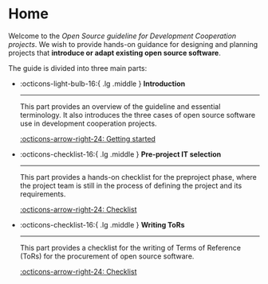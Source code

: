 # Home

Welcome to the *Open Source guideline for Development Cooperation projects*. We wish to provide hands-on guidance for designing and planning projects that **introduce or adapt existing open source software**. 

The guide is divided into three main parts:

<div class="grid cards" markdown>

-   :octicons-light-bulb-16:{ .lg .middle } __Introduction__

    ---

    This part provides an overview of the guideline and essential terminology. It also introduces the three cases of open source software use in development cooperation projects. 

    [:octicons-arrow-right-24: Getting started](disclaimer.md)

-   :octicons-checklist-16:{ .lg .middle } __Pre-project IT selection__

    ---

    This part provides a hands-on checklist for the preproject phase, where the project team is still in the process of defining the project and its requirements.

    [:octicons-arrow-right-24: Checklist](IT_sel_checklist.md)

-   :octicons-checklist-16:{ .lg .middle } __Writing ToRs__

    ---

    This part provides a checklist for the writing of Terms of Reference (ToRs) for the procurement of open source software.

    [:octicons-arrow-right-24: Checklist](ToR_checklist.md)

</div>